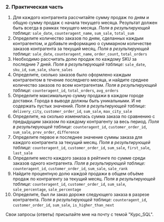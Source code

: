 ### **2. Практическая часть**
    
1. Для каждого контрагента рассчитайте сумму продаж по дням и общую сумму продаж с начала текущего месяца. Результат должен быть всегда в рамках текущего месяца. _Поля в результирующей таблице:_ `sale_date`, `counteragent_name`, `sum_sale`, `total_sum` 
2. Определите количество заказов по дням, сделанных каждым контрагентом, и добавьте информацию о суммарном количестве заказов контрагента за текущий месяц. _Поля в результирующей таблице:_ `sale_date`, `counteragent_name`, `order_count`, `total_orders`
3. Необходимо рассчитать долю продаж по каждому SKU за последние 7 дней. _Поля в результирующей таблице:_ `sale_date`, `sku_id`, `sum_sale`, `share_sales`
4. Определите, сколько заказов было оформлено каждым контрагентом в течение последнего месяца, и найдите среднее количество заказов по всем контрагентам. _Поля в результирующей таблице:_ `counteragent_id`, `total_orders`, `avg_orders`
5. Определите максимальную сумму продажи в каждом городе доставки. Города в выводе должны быть уникальными. И не содержать пустых значений. _Поля в результирующей таблице:_ `delivery_city`, `customer_order_id`, `sum_sale`, `max_city_sale`
6. Определите, на сколько изменилась сумма заказа по сравнению с предыдущим заказом по каждому контрагенту за весь период. _Поля в результирующей таблице:_ `counteragent_id`, `customer_order_id`, `sum_sale`, `prev_order`, `difference`
7. Определите первое и последнее значение суммы заказа для каждого контрагента за текущий месяц. _Поля в результирующей таблице:_ `counteragent_id`, `customer_order_id`, `sum_sale`, `first_sale`, `last_sale`
8. Определите место каждого заказа в рейтинге по сумме среди заказов одного контрагента. _Поля в результирующей таблице:_ `counteragent_id`, `customer_order_id`, `sum_sale`, `sale_rank`
9. Найдите процентную долю каждой продажи в общем объёме продаж по контрагенту за текущий месяц. _Поля в результирующей таблице:_ `counteragent_id`, `customer_order_id`, `sum_sale`, `sale_percentage`, `sale_percentage` 
10. Определите, был ли заказ дороже следующего заказа в разрезе контрагента. _Поля в результирующей таблице:_ `counteragent_id`, `customer_order_id`, `sum_sale`, `is_higher_than_next`

Свои запросы (ответы) присылайте мне на почту с темой "Курс_SQL".
